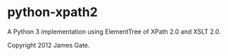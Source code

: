 python-xpath2
=============

A Python 3 implementation using ElementTree of XPath 2.0 and XSLT 2.0.

Copyright 2012 James Gate. 